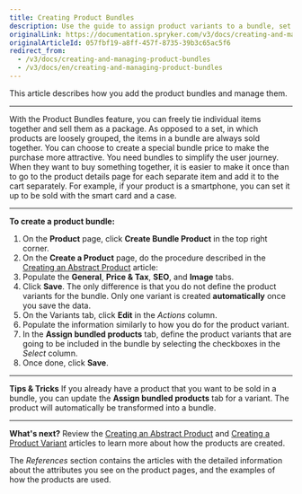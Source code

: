 ```yaml
---
title: Creating Product Bundles
description: Use the guide to assign product variants to a bundle, set its price, add SEO data and images in the Back Office.
originalLink: https://documentation.spryker.com/v3/docs/creating-and-managing-product-bundles
originalArticleId: 057fbf19-a8ff-457f-8735-39b3c65ac5f6
redirect_from:
  - /v3/docs/creating-and-managing-product-bundles
  - /v3/docs/en/creating-and-managing-product-bundles
---
```


This article describes how you add the product bundles and manage them.
***
With the Product Bundles feature, you can freely tie individual items together and sell them as a package. As opposed to a set, in which products are loosely grouped, the items in a bundle are always sold together. You can choose to create a special bundle price to make the purchase more attractive.
You need bundles to simplify the user journey. When they want to buy something together, it is easier to make it once than to go to the product details page for each separate item and add it to the cart separately.
For example, if your product is a smartphone, you can set it up to be sold with the smart card and a case.
***
**To create a product bundle:**
1. On the **Product** page, click **Create Bundle Product** in the top right corner.
2. On the **Create a Product** page, do the procedure described in the [Creating an Abstract Product](/docs/scos/user/user-guides/{{page.version}}/back-office-user-guide/products/products/abstract-products/creating-an-abstract-product.html) article:
3. Populate the **General**, **Price & Tax**, **SEO**, and **Image** tabs.
4. Click **Save**.
    The only difference is that you do not define the product variants for the bundle.
    Only one variant is created **automatically** once you save the data.
5. On the Variants tab, click **Edit** in the _Actions_ column.
6. Populate the information similarly to how you do for the product variant.
7. In the **Assign bundled products** tab, define the product variants that are going to be included in the bundle by selecting the checkboxes in the _Select_ сolumn.
8. Once done, click **Save**.

***
**Tips & Tricks**
If you already have a product that you want to be sold in a bundle, you can update the **Assign bundled products** tab for a variant. The product will automatically be transformed into a bundle.
***
**What's next?**
Review the [Creating an Abstract Product](/docs/scos/user/user-guides/{{page.version}}/back-office-user-guide/products/products/abstract-products/creating-an-abstract-product.html) and [Creating a Product Variant](/docs/scos/user/user-guides/{{page.version}}/back-office-user-guide/products/products/concrete-products/creating-a-product-variant.html) articles to learn more about how the products are created.

The _References_ section contains the articles with the detailed information about the attributes you see on the product pages, and the examples of how the products are used.
